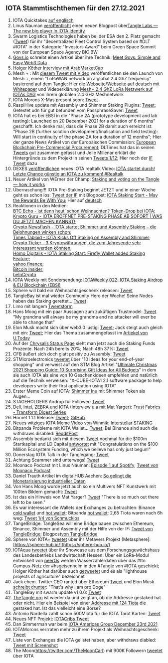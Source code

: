 ## IOTA Stammtischthemen für den 27.12.2021

1. IOTA Quicktakes [auf englisch](https://www.youtube.com/watch?v=n5WRfgNOERM)
2. Linus Nauman [veröffentlicht](https://twitter.com/LinusNaumann/status/1473017341126533131?s=20) einen neuen Blogpost über[Tangle Labs — The new big player in IOTA identity](https://medium.com/@linus.naumann/tangle-labs-the-new-big-player-in-iota-identity-a417ef4faa57)
3. Swarm Logistics Technologies haben bei der ESA den 2. Platz gemacht ([Tweet](https://twitter.com/SwarmLogistics/status/1472873163864391682?s=20)) für ihr "decentralized Fleet Control System based on #DLT #IOTA" in der Kategorie "Investors Award" beim Green Space Summit von der European Space Agency BIC BW
4. [Govs.io](https://govs.io/) schreibt einen Artikel über ihre Technik: [Meet Govs: Simple and Easy Web3 Data](https://medium.com/datagovs/meet-govs-simple-and-easy-web3-data-fa546a0b1391)
5. Holger Köther [Interview mit ArabMarketCap](https://www.youtube.com/watch?v=WjSfAIWqth8)
6. Mesh + : Mit [diesem Tweet mit Video](https://twitter.com/iotaMESH/status/1473249890558005249?s=20) veröffentlichen sie den Launch von Mesh +, einem "LoRaWAN network on a global 2.4 GhZ frequency" basierend auf dem Tangle: Hier die [Webseite](https://meshplus.io/#features)/[Webseite auf deutsch](https://de.meshplus.io/) mit [Whitepaper](https://docsend.com/view/7zahsgvdcnjpfgqs) und Videoerklärung [Mesh+ 2.4 GhZ LoRa Netzwerk auf IOTAs DAG](https://www.youtube.com/watch?v=c0WfTFIAEnY) von ihrem globalen 2.4 GHz Meshnetwork 
7. IOTA Morons X-Mas present soon: [Tweet](https://twitter.com/iotamorons/status/1473328883210596353?s=20)
8. RaspiHive update mit Assembly und Shimmer Staking Plugins: [Tweet](https://twitter.com/raspihive/status/1473367699401195538?s=20); Getestet udn für gut befunden vom PassphraseSaver: [Tweet](https://twitter.com/PassphraseSaver/status/1473365925151846402?s=20)
9. IOTA hat es bei EBSI in die "Phase 2A (prototype development and lab testing): Launched on 20 December 2021 for a duration of 6 months" geschafft. Ich denke mal, dass die Phase 2B damit auch erreicht ist: "Phase 2B (further solution development/finalisation and field testing): Will start in continuity of the phase 2A for a duration of 12 months"; Hier der ganze News Artikel von der Europäischen Commission: [European Blockchain Pre-Commercial Procurement](https://digital-strategy.ec.europa.eu/en/news/european-blockchain-pre-commercial-procurement?pk_source=twitter&pk_medium=social_media_organic&pk_campaign=_blockchain&pk_content=european-blockchain-pre-commercial-procurement); DLTimes hat das in seinen [Tweets](https://twitter.com/TheDLTimes/status/1473286399986122759?s=20) gut zusammen gefasst und Jelle Millenar erklärt die Hintergründe zu dem Projekt in seinen [Tweets 1/12](https://twitter.com/JelleFm/status/1473635200223657987?s=20); Hier noch der [IF Tweet](https://twitter.com/iota/status/1473609341072773120?s=20) dazu
10. DEXES [veröffentlichen](https://twitter.com/_DEXES_/status/1473266720529952770?s=20) neues IOTA realtalk Video: [IOTA startet durch! Letzte Chance günstig an IOTA zu kommen! #Realtalk](https://t.co/9Pf69Wu2Mz)
11. Neuer Artikel von WErner der Champ: [Staking and voting on the Tangle — how it works](https://medium.com/@wernerderchamp/staking-and-voting-on-the-tangle-how-it-works-8fa5d403fe8e)
12. Überraschung!!! IOTA Pre-Staking beginnt JETZT und in einer Woche geht es schon los: [Tweet der IF](https://twitter.com/iota/status/1473292547904741380?s=20) mit Blogpost: [IOTA Staking Start - May the Rewards Be With You](https://blog.iota.org/iota-staking-start/); Hier auf [deutsch](https://iota-kurs.de/iota-staking-start/)
13. Reaktionen in den Medien: <br>[BTC Echo - Ist denn heut’ schon Weihnachten? Token-Drop bei IOTA](https://www.btc-echo.de/news/ist-denn-heut-schon-weihnachten-token-drop-bei-iota-131502/); <br> [Krypto Guru - IOTA ERÖFFNET PRE-STAKING PHASE AB SOFORT | WAS DU JETZT MACHEN KANNST!](https://krypto-guru.de/news/iota-pre-staking-phase/); <br> [Crypto Newsflash - IOTA startet Shimmer und Assembly Staking – die Belohnungen winken schon](https://www.crypto-news-flash.com/may-the-rewards-be-with-you-iota-starts-shimmer-and-assembly-staking/); <br> [Times Tabloid - IOTA Kicks Off Staking on Assembly and Shimmer](https://timestabloid.com/iota-kicks-off-staking-on-assembly-and-shimmer/); <br> [Crypto Ticker - 3 Kryptowährungen, die zum Jahresende sehr interessant werden könnten](https://cryptoticker.io/de/3-kryptowaehrungen-die-zum-jahresende-sehr-interessant-werden-koennten/); <br> [Homo Digitalis - IOTA Staking Start: Firefly Wallet added Staking Feature](https://twitter.com/TANGLEBAY/status/1473483499092983811?s=20); <br> [yahoo finance](https://es.finance.yahoo.com/noticias/staking-iota-shimmer-smr-assembly-105221198.html); <br> [Bitcoin Insider](https://www.bitcoininsider.org/article/140417/iota-staking-start); <br> [beInCrypto](https://es.beincrypto.com/staking-iota-es-posible-shimmer-smr-assembly-asmb/)
14. IOTA Weekly mit Sondersendung: [IOTAWeekly 022: IOTA Staking Airdrop & EU Blockchain (EBSI)](https://www.youtube.com/watch?v=snNT-yfjjAE)
15. Sphere will bald ein Weihnachtsgeschenk releasen: [Tweet](https://twitter.com/Sphere_Hub_io/status/1473319443992395779?s=20)
16. TangleBay ist mal wieder Community Hero der Woche! Seine Nodes haben das Staking gerettet... [Tweet](https://twitter.com/TANGLEBAY/status/1473483499092983811?s=20)
17. Limo mit langem [Tweetstorm](https://twitter.com/42_paradox/status/1473297237191053323?s=20)
18. Hans Moog mit ein paar Aussagen zum zuküftigen Trustmodel: [Tweet](https://twitter.com/hus_qy/status/1472974861261807625?s=20) "My grandma will always be my grandma and no attacker will ever be able to change that"
19. Elon Musk macht sich über web3.0 lustig: [Tweet](https://twitter.com/elonmusk/status/1473165434518224896?s=20); Jack steigt auch gleich mit ein: [Tweet](https://twitter.com/jack/status/1473165759224463360?s=20); Hier das Thema zusammengefasst im [Artiekel von U.Today](https://u.today/elon-musk-and-dogecoin-creator-continuously-attacking-web3-posting-controversial-gifs)
20. Auf der [Chrysalis Status Page](https://chrysalis.iota.org/status) sieht man jetzt auch die Staking Funds Prozente. Nach 24h bereits 20%; Nach 48h 37%: [Tweet](https://twitter.com/Sexy_Tangle/status/1474029505127845891?s=20)
21. CFB äußert sich doch glatt positiv zu Assembly: [Tweet](https://twitter.com/c___f___b/status/1473573281211076612?s=20)
22. STMicroelectronics [tweetet](https://twitter.com/ST_World/status/1473594292128169986?s=20) über "10 ideas for your end-of-year shopping" und verweist auf den STM Blog Artikel "[Ultimate Christmas 2021 Shopping Guide: 10 Surprising Gift Ideas for All Budgets](https://blog.st.com/2021-shopping-guide/)" in dem sie auch IOTA als eine von 10 Geschenkideen empfehlen und natürlich auf die Technik verweisen: "X-CUBE-IOTA1 2.1 software package to help developers write their first application using IOTA"
23. Erster Meme Coin auf IOTA: [Shimmer Inu](https://twitter.com/shimmer_inu) mit Shimmer Token als Augen...
24. STAGEHOLDERS Airdrop für Follower: [Tweet](https://twitter.com/stageholders/status/1473563985521827851?s=20)
25. Dell, Intel, ZEBRA und IOTA (Interview u.a mit Mat Yarger): [Trust Fabrics - Transform Digest Series](https://www.youtube.com/watch?v=rj3A6LTkJaM)
26. Hornet 1.1.1 Release: [Tweet](https://twitter.com/GoHornet/status/1473604823144665092?s=20); [GitHub](https://github.com/gohornet/hornet/releases/tag/v1.1.1)
27. Neues witziges IOTA Meme Video von Winmik: [Interstellar STAKING](https://www.youtube.com/watch?v=iT3bFw3Gamw&t=69s)
28. Bitpanda Probleme mit IOTA Wallet... [Tweet](https://twitter.com/bitpanda/status/1473607720326553602?s=20); Bei Binance sind auch die withdraws disabled: [RedditPost](https://www.reddit.com/r/Iota/comments/rlhikw/withdrawing_from_binance_disabled_anyone_else/?utm_source=ifttt)
29. Assembly bedankt sich mit diesem [Tweet](https://twitter.com/assembly_net/status/1473564092166193152?s=20) nochmal für die $100m Startkapital und LD Capital [antwortet](https://twitter.com/LD_Capital/status/1473650695543083011?s=20) mit "Congratulations on the $100 Million Ecosystem Funding, which we believe has only just begun!"
30. Donerstag IOTA Talk in der Tanglegang: [Tweet](https://twitter.com/GangTangleTalk/status/1473660906294980613?s=20)
31. Achtung Scammer sind unterwegs! [Tweet](https://twitter.com/karuma303/status/1473411172795928580?s=20)
32. Moonaco Podcast mit Linus Nauman: [Episode 1 auf Spotify](https://open.spotify.com/episode/6Quu9uuNoaMxHcaytohmQI?si=1Ebo0jV6QJKxNjB0Fekhyw&nd=1); [Tweet von Moonaco Podcast](https://twitter.com/Moonaco5/status/1473847204569829382?s=20)
33. Daniel Trauth Artikel im digitalHUB Aachen: [So gelingt die Monetarisierung industrieller Daten](https://aachen.digital/blog/so-gelingt-die-monetarisierung-industrieller-daten/)
34. Von Hans Moog wurde jetzt auch so ein Multivers NFT Kunstwerk mit 100ten Bildern gemacht: [Tweet](https://twitter.com/Multiverse_Hans/status/1473715260209180676?s=20)
35. Ist das ein Hinweis von Mat Yarger? [Tweet](https://twitter.com/Mat_Yarger/status/1473830611777474561?s=20) "There is so much out there left to be seen."
36. Es war interessant die Wallets der Exchanges zu betrachten: Binance [cold wallet](https://explorer.iota.org/mainnet/addr/iota1qrw93e6mpj8s4uxg5rxecs44uw07rc2r0awegvc9k9zdxk38rx9vs7wu9r9) und [hot wallet](https://explorer.iota.org/mainnet/addr/iota1qrp7wn7ag964yh7r6csphg8l47q9ehlpxz8tukhad09x7avjj09s5qunq87); Bitpanda [hot wallet](https://explorer.iota.org/mainnet/addr/iota1qzuw4ppc0jjc4rtdttz99qqv7h8gldyqvzq80tfgn5n4cemc3500uh3unex); 2,65 Tiota waren nach 6h weg: [Tweet 1/4 von Schmucklos](https://twitter.com/Schmucklos_/status/1473911808595570692?s=20)
37. TangelBridge: TangleSea will eine Bridge bauen zwischen Ethereum, Binance, Shimmer und Assembly mit der Hilfe von der IF: [Tweet von TangleBridge](https://twitter.com/TangleBridge/status/1473971657354227720?s=20); Blogpost[von TangleBridge](https://t.co/I1QNhLl2cX)
38. Sphere von IOTA+ [tweetet](https://twitter.com/Sphere_Hub_io/status/1474141106866692099?s=20) über ihr Metavers Projekt (Metasphere]: [https://sphere-hub.io/](https://sphere-hub.io/)
39. IOTAqua [tweetet](https://twitter.com/IOTAqua/status/1474046709319745537?t=IFb5MlkK1D6TaJFfnFN_GA&s=19) über ihr Showcase aus dem Forschungsgewächshaus des Landesbetriebs Landwirtschaft Hessen: Über ein LoRa-Modul entwickelt von [peerOs](https://www.peeros.de/#/) werden Wasserzählerdaten über das #ttn Campus-Netz der #hsgeisenheim in den #Tangle von #IOTA geschickt; Holger Köther hat darüber auch [getweetet](https://twitter.com/HolgerKoether/status/1474085421080625153?s=20) und es als "lighthouse projects of agriculture" bezeichnet
40. Jack ehem. Twitter CEO ranted über Ethereum [Tweet](https://twitter.com/jack/status/1473887809211711491?t=WbQFEHKUg0W8n4MdTWTXoA&s=19) und Elon Musk [schreibt drunter](https://twitter.com/elonmusk/status/1473914193527070770?t=5jUGOJZvbMTjgdkl0GllWA&s=19): "That's why I am pro Doge"
41. TangleBay mit swarm update v1.0.6: [Tweet](https://twitter.com/TANGLEBAY/status/1474171525074980866)
42. [TheTangle.org](https://thetangle.org/) ist wieder da und zeigt an, ob die Addresse gestaked hat oder nicht. Hier ein Beispiel von einer [Addresse mit 124 Tiota](https://thetangle.org/address/iota1qrwfnskm4f7utdrxqnkfntfqxehtpj8s0kf68zkcwm0yrhuemzjp5sjfw5v?s=08) die gestaked hat. Ist das vielleicht eine Börse?
43. Antonio Nardella zahlt schon 500Miota für die IOTA Tarot Karten: [Tweet](https://twitter.com/antonionardella/status/1474263020318732290?s=20)
44. Neues NFT Projekt: [IOTACribs Tweet](https://twitter.com/iotacribs/status/1474059538215182341?s=20)
45. Dan Simmerman war beim [IOTA Americas Group December 23rd 2021](https://www.youtube.com/watch?v=HT6NOYzBOzw)
46. IOTAMorons verrraten mehr zu ihrem Projekt als Weihnachtsgeschenk: [Tweet](https://twitter.com/iotamorons/status/1474372618253914113?s=20)
47. Liste von Exchanges die IOTA gelistet haben, aber withdraws diabled: [Tweet mit Screenshot](https://twitter.com/Vrom14286662/status/1474656360843419650?s=20)
48. The Moon(https://twitter.com/TheMoonCarl) mit 900K Followern [tweetet](https://twitter.com/TheMoonCarl/status/1474417094129291286?s=20) über IOTA
